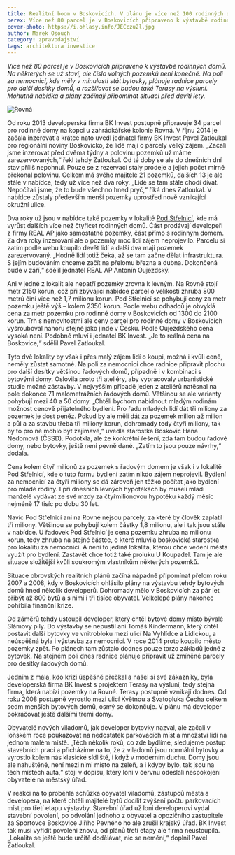 ```yaml
---
title: Realitní boom v Boskovicích. V plánu je více než 100 rodinných domů a další bytovky
perex: Více než 80 parcel je v Boskovicích připraveno k výstavbě rodinných domů. Na některých se už staví, ale číslo volných pozemků není konečné.
cover-photo: https://i.ohlasy.info/JECczu2l.jpg
author: Marek Osouch
category: zpravodajství
tags: architektura investice
---
```


*Více než 80 parcel je v Boskovicích připraveno k výstavbě rodinných domů. Na některých se už staví, ale číslo volných pozemků není konečné. Na poli za nemocnicí, kde měly v minulosti stát bytovky, plánuje radnice parcely pro další desítky domů, a rozšiřovat se budou také Terasy na výsluní. Mohutná nabídka a plány začínají připomínat situaci před devíti lety.*

<img src="https://i.ohlasy.info/JECczu2.jpg" alt="Rovná" class="img-responsive img-popup" data-author="Tomáš Znamenáček">

Od roku 2013 developerská firma BK Invest postupně připravuje 34 parcel pro rodinné domy na kopci u zahrádkářské kolonie Rovná. V říjnu 2014 je začala inzerovat a krátce nato uvedl jednatel firmy BK Invest Pavel Zatloukal pro regionální noviny Boskovicko, že lidé mají o parcely velký zájem. „Začali jsme inzerovat před dvěma týdny a polovinu pozemků už máme zarezervovaných,“ řekl tehdy Zatloukal. Od té doby se ale do dnešních dní stav příliš nepohnul. Pouze se z rezervací staly prodeje a jejich počet mírně překonal polovinu. Celkem má svého majitele 21 pozemků, dalších 13 je ale stále v nabídce, tedy už více než dva roky. „Lidé se tam stále chodí dívat. Nepočítali jsme, že to bude všechno hned pryč,“ říká dnes Zatloukal. V nabídce zůstaly především menší pozemky uprostřed nově vznikající okružní ulice.

Dva roky už jsou v nabídce také pozemky v lokalitě [Pod Střelnicí](http://www.ohlasy.info/clanky/2015/08/nova-vystavba.html), kde má vyrůst dalších více než čtyřicet rodinných domů. Část prodávají developeři z firmy REAL AP jako samostatné pozemky, část přímo s rodinným domem. Za dva roky inzerování ale o pozemky moc lidí zájem neprojevilo. Parcelu si zatím podle webu koupilo devět lidí a další dva mají pozemek zarezervovaný. „Hodně lidí totiž čeká, až se tam začne dělat infrastruktura. S jejím budováním chceme začít na přelomu března a dubna. Dokončená bude v září,“ sdělil jednatel REAL AP Antonín Oujezdský.

Ani v jedné z lokalit ale nepatří pozemky zrovna k levným. Na Rovné stojí metr 2150 korun, což při zbývající nabídce parcel o velikosti zhruba 800 metrů činí více než 1,7 milionu korun. Pod Střelnicí se pohybují ceny za metr pozemku ještě výš – kolem 2350 korun. Podle webu odhadců je obvyklá cena za metr pozemku pro rodinné domy v Boskovicích od 1300 do 2100 korun. Trh s nemovitostmi ale ceny parcel pro rodinné domy v Boskovicích vyšrouboval nahoru stejně jako jinde v Česku. Podle Oujezdského cena vysoká není. Podobně mluví i jednatel BK Invest. „Je to reálná cena na Boskovice,“ sdělil Pavel Zatloukal.

Tyto dvě lokality by však i přes malý zájem lidí o koupi, možná i kvůli ceně, neměly zůstat samotné. Na poli za nemocnicí chce radnice připravit plochu pro další desítky většinou řadových domů, případně i v kombinaci s bytovými domy. Oslovila proto tři ateliéry, aby vypracovaly urbanistické studie možné zástavby. V nejvyšším případě jeden z ateliérů natěsnal na pole dokonce 71 malometrážních řadových domů. Většinou se ale varianty pohybují mezi 40 a 50 domy. „Chtěli bychom nabídnout mladým rodinám možnost cenově přijatelného bydlení. Pro řadu mladých lidí dát tři miliony za pozemek je dost peněz. Pokud by ale měli dát za pozemek milion až milion a půl a za stavbu třeba tři miliony korun, dohromady tedy čtyři miliony, tak by to pro ně mohlo být zajímavé,“ uvedla starostka Boskovic Hana Nedomová (ČSSD). Podotkla, ale že konkrétní řešení, zda tam budou řadové domy, nebo bytovky, ještě není pevně dané. „Zatím to jsou pouze návrhy,“ dodala.

Cena kolem čtyř milionů za pozemek s řadovým domem je však i v lokalitě Pod Střelnicí, kde o tuto formu bydlení zatím nikdo zájem neprojevil. Bydlení za nemocnicí za čtyři miliony se dá zároveň jen těžko počítat jako bydlení pro mladé rodiny. I při dnešních levných hypotékách by museli mladí manželé vydávat ze své mzdy za čtyřmilionovou hypotéku každý měsíc nejméně 17 tisíc po dobu 30 let.

Navíc Pod Střelnicí ani na Rovné nejsou parcely, za které by člověk zaplatil tři miliony. Většinou se pohybují kolem částky 1,8 milionu, ale i tak jsou stále v nabídce. U řadovek Pod Střelnicí je cena pozemku zhruba na milionu korun, tedy zhruba na stejné částce, o které mluvila boskovická starostka pro lokalitu za nemocnicí. A není to jediná lokalita, kterou chce vedení města využít pro bydlení. Zastavět chce totiž také proluku U Koupadel. Tam je ale situace složitější kvůli soukromým vlastníkům některých pozemků.

Situace obrovských realitních plánů začíná nápadně připomínat přelom roku 2007 a 2008, kdy v Boskovicích ohlásilo plány na výstavbu tehdy bytových domů hned několik developerů. Dohromady mělo v Boskovicích za pár let přibýt až 800 bytů a s nimi i tři tisíce obyvatel. Velkolepé plány nakonec pohřbila finanční krize.

Od záměrů tehdy ustoupil developer, který chtěl bytové domy místo bývalé Slámovy pily. Do výstavby se nepustil ani Tomáš Kindermann, který chtěl postavit další bytovky ve vnitrobloku mezi ulicí Na Vyhlídce a Lidickou, a neúspěšná byla i výstavba za nemocnicí. V roce 2014 proto koupilo město pozemky zpět. Po plánech tam zůstalo dodnes pouze torzo základů jedné z bytovek. Na stejném poli dnes radnice plánuje připravit už zmíněné parcely pro desítky řadových domů.

Jedním z mála, kdo krizi úspěšně přečkal a našel si své zákazníky, byla developerská firma BK Invest s projektem Terasy na výsluní, tedy stejná firma, která nabízí pozemky na Rovné. Terasy postupně vznikají dodnes. Od roku 2008 postupně vyrostlo mezi ulicí Květnou a Svatopluka Čecha celkem sedm menších bytových domů, osmý se dokončuje. V plánu má developer pokračovat ještě dalšími třemi domy.

Obyvatelé nových viladomů, jak developer bytovky nazval, ale začali v loňském roce poukazovat na nedostatek parkovacích míst a množství lidí na jednom malém místě. „Těch několik roků, co zde bydlíme, sledujeme postup stavebních prací a přicházíme na to, že z viladomů jsou normální bytovky a vyrostlo kolem nás klasické sídliště, i když v moderním duchu. Domy jsou ale nahuštěné, není mezi nimi místo na zeleň, a i kdyby bylo, tak jsou na těch místech auta,“ stojí v dopisu, který loni v červnu odeslali nespokojení obyvatelé na městský úřad.

V reakci na to proběhla schůzka obyvatel viladomů, zástupců města a developera, na které chtěli majitelé bytů docílit zvýšení počtu parkovacích míst pro třetí etapu výstavby. Stavební úřad už loni developerovi vydal stavební povolení, po odvolání jednoho z obyvatel a opozičního zastupitele za Sportovce Boskovice Jiřího Pevného ho ale zrušil krajský úřad. BK Invest tak musí vyřídit povolení znovu, od plánů třetí etapy ale firma neustoupila. „Lokalita se ještě bude určitě dodělávat, nic se nemění,“ doplnil Pavel Zatloukal.
